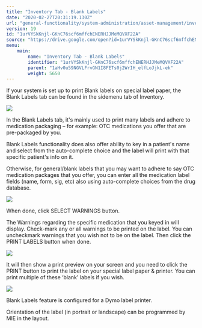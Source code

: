```yaml
---
title: "Inventory Tab - Blank Labels"
date: "2020-02-27T20:31:19.130Z"
url: "general-functionality/system-administration/asset-management/inventory-tab-blank-labels.html"
version: 19
id: "1urVYSkKnjl-GKnC76scf6mffchENERHJJMeMQVXF22A"
source: "https://drive.google.com/open?id=1urVYSkKnjl-GKnC76scf6mffchENERHJJMeMQVXF22A"
menu:
    main:
        name: "Inventory Tab - Blank Labels"
        identifier: "1urVYSkKnjl-GKnC76scf6mffchENERHJJMeMQVXF22A"
        parent: "1aHv0u59NGVLFrvGN1I8FETs0j2WrIH_elfLoJjkL-ek"
        weight: 5650
---
```

If your system is set up to print Blank labels on special label paper, the Blank Labels tab can be found in the sidemenu tab of Inventory.

![](inventory-tab-blank-labels.images/image1.png)

In the Blank Labels tab, it's mainly used to print many labels and adhere to medication packaging – for example: OTC medications you offer that are pre-packaged by you.

Blank Labels functionality does also offer ability to key in a patient's name and select from the auto-complete choice and the label will print with that specific patient's info on it.

Otherwise, for general/blank labels that you may want to adhere to say OTC medication packages that you offer, you can enter all the medication label fields (name, form, sig, etc) also using auto-complete choices from the drug database.

![](inventory-tab-blank-labels.images/image2.png)

When done, click SELECT WARNINGS button.

The Warnings regarding the specific medication that you keyed in will display. Check-mark any or all warnings to be printed on the label. You can uncheckmark warnings that you wish not to be on the label. Then click the PRINT LABELS button when done.

![](inventory-tab-blank-labels.images/image3.png)

It will then show a print preview on your screen and you need to click the PRINT button to print the label on your special label paper & printer. You can print multiple of these ‘blank' labels if you wish.

![](inventory-tab-blank-labels.images/image4.png)

Blank Labels feature is configured for a Dymo label printer.

Orientation of the label (in portrait or landscape) can be programmed by MIE in the layout.

